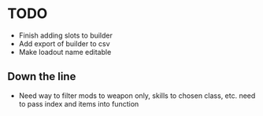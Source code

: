 # TODO

- Finish adding slots to builder
- Add export of builder to csv
- Make loadout name editable

## Down the line

- Need way to filter mods to weapon only, skills to chosen class, etc. need to pass index and items into function
